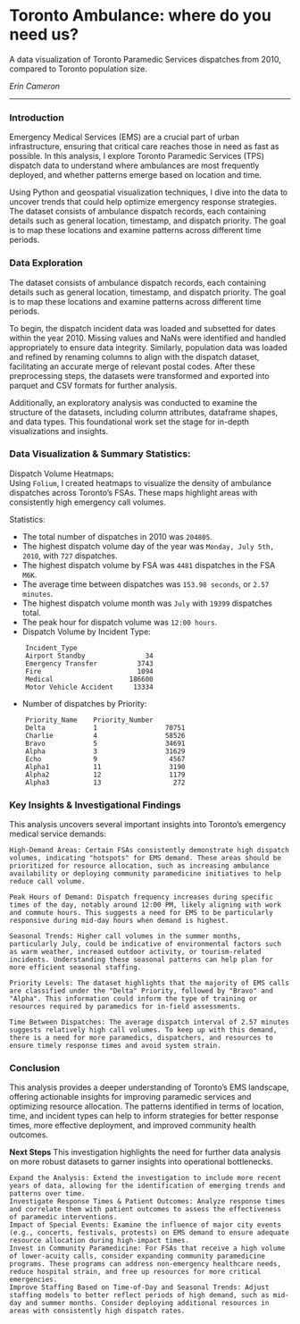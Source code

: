 # Toronto Ambulance: where do you need us?

A data visualization of Toronto Paramedic Services dispatches from 2010, compared to Toronto population size.

*Erin Cameron*

---

### Introduction
Emergency Medical Services (EMS) are a crucial part of urban infrastructure, ensuring that critical care reaches those in need as fast as possible. In this analysis, I explore Toronto Paramedic Services (TPS) dispatch data to understand where ambulances are most frequently deployed, and whether patterns emerge based on location and time.

Using Python and geospatial visualization techniques, I dive into the data to uncover trends that could help optimize emergency response strategies. The dataset consists of ambulance dispatch records, each containing details such as general location, timestamp, and dispatch priority. The goal is to map these locations and examine patterns across different time periods.

### Data Exploration
The dataset consists of ambulance dispatch records, each containing details such as general location, timestamp, and dispatch priority. The goal is to map these locations and examine patterns across different time periods.

To begin, the dispatch incident data was loaded and subsetted for dates within the year 2010. Missing values and NaNs were identified and handled appropriately to ensure data integrity. Similarly, population data was loaded and refined by renaming columns to align with the dispatch dataset, facilitating an accurate merge of relevant postal codes. After these preprocessing steps, the datasets were transformed and exported into parquet and CSV formats for further analysis.

Additionally, an exploratory analysis was conducted to examine the structure of the datasets, including column attributes, dataframe shapes, and data types. This foundational work set the stage for in-depth visualizations and insights.

### Data Visualization & Summary Statistics:
Dispatch Volume Heatmaps:   
Using `Folium`, I created heatmaps to visualize the density of ambulance dispatches across Toronto’s FSAs. These maps highlight areas with consistently high emergency call volumes.

Statistics:   
* The total number of dispatches in 2010 was `204805`.
* The highest dispatch volume day of the year was `Monday, July 5th, 2010`, with `727` dispatches.
* The highest dispatch volume by FSA was `4481` dispatches in the FSA `M6K`.
* The average time between dispatches was `153.98 seconds`, or `2.57 minutes`.
* The highest dispatch volume month was `July` with `19399` dispatches total.
* The peak hour for dispatch volume was `12:00 hours`.
* Dispatch Volume by Incident Type:

```
    Incident_Type
    Airport Standby               34
    Emergency Transfer          3743
    Fire                        1094
    Medical                   186600
    Motor Vehicle Accident     13334
```
* Number of dispatches by Priority:
```
    Priority_Name    Priority_Number
    Delta            1                 70751
    Charlie          4                 58526
    Bravo            5                 34691
    Alpha            3                 31629
    Echo             9                  4567
    Alpha1           11                 3190
    Alpha2           12                 1179
    Alpha3           13                  272
``` 

### Key Insights & Investigational Findings

This analysis uncovers several important insights into Toronto’s emergency medical service demands:

    High-Demand Areas: Certain FSAs consistently demonstrate high dispatch volumes, indicating "hotspots" for EMS demand. These areas should be prioritized for resource allocation, such as increasing ambulance availability or deploying community paramedicine initiatives to help reduce call volume.

    Peak Hours of Demand: Dispatch frequency increases during specific times of the day, notably around 12:00 PM, likely aligning with work and commute hours. This suggests a need for EMS to be particularly responsive during mid-day hours when demand is highest.

    Seasonal Trends: Higher call volumes in the summer months, particularly July, could be indicative of environmental factors such as warm weather, increased outdoor activity, or tourism-related incidents. Understanding these seasonal patterns can help plan for more efficient seasonal staffing.

    Priority Levels: The dataset highlights that the majority of EMS calls are classified under the "Delta" Priority, followed by "Bravo" and "Alpha". This information could inform the type of training or resources required by paramedics for in-field assessments.

    Time Between Dispatches: The average dispatch interval of 2.57 minutes suggests relatively high call volumes. To keep up with this demand, there is a need for more paramedics, dispatchers, and resources to ensure timely response times and avoid system strain.

### Conclusion

This analysis provides a deeper understanding of Toronto’s EMS landscape, offering actionable insights for improving paramedic services and optimizing resource allocation. The patterns identified in terms of location, time, and incident types can help to inform strategies for better response times, more effective deployment, and improved community health outcomes.

**Next Steps**
This investigation highlights the need for further data analysis on more robust datasets to garner insights into operational bottlenecks. 

    Expand the Analysis: Extend the investigation to include more recent years of data, allowing for the identification of emerging trends and patterns over time.
    Investigate Response Times & Patient Outcomes: Analyze response times and correlate them with patient outcomes to assess the effectiveness of paramedic interventions.
    Impact of Special Events: Examine the influence of major city events (e.g., concerts, festivals, protests) on EMS demand to ensure adequate resource allocation during high-impact times.
    Invest in Community Paramedicine: For FSAs that receive a high volume of lower-acuity calls, consider expanding community paramedicine programs. These programs can address non-emergency healthcare needs, reduce hospital strain, and free up resources for more critical emergencies.
    Improve Staffing Based on Time-of-Day and Seasonal Trends: Adjust staffing models to better reflect periods of high demand, such as mid-day and summer months. Consider deploying additional resources in areas with consistently high dispatch rates.